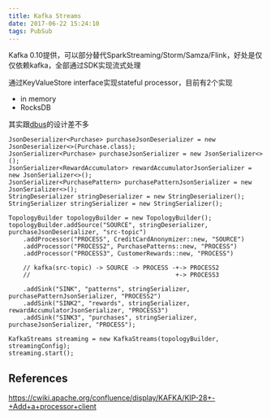 ```yaml
---
title: Kafka Streams
date: 2017-06-22 15:24:10
tags: PubSub
---
```


Kafka 0.10提供，可以部分替代SparkStreaming/Storm/Samza/Flink，好处是仅仅依赖kafka，全部通过SDK实现流式处理

通过KeyValueStore interface实现stateful processor，目前有2个实现
- in memory
- RocksDB

其实跟[dbus](https://github.com/funkygao/dbus)的设计差不多

```
JsonDeserializer<Purchase> purchaseJsonDeserializer = new JsonDeserializer<>(Purchase.class);
JsonSerializer<Purchase> purchaseJsonSerializer = new JsonSerializer<>();
JsonSerializer<RewardAccumulator> rewardAccumulatorJsonSerializer = new JsonSerializer<>();
JsonSerializer<PurchasePattern> purchasePatternJsonSerializer = new JsonSerializer<>();
StringDeserializer stringDeserializer = new StringDeserializer();
StringSerializer stringSerializer = new StringSerializer();

TopologyBuilder topologyBuilder = new TopologyBuilder();
topologyBuilder.addSource("SOURCE", stringDeserializer, purchaseJsonDeserializer, "src-topic")
    .addProcessor("PROCESS", CreditCardAnonymizer::new, "SOURCE")
    .addProcessor("PROCESS2", PurchasePatterns::new, "PROCESS")
    .addProcessor("PROCESS3", CustomerRewards::new, "PROCESS")

    // kafka(src-topic) -> SOURCE -> PROCESS -+-> PROCESS2 
    //                                        +-> PROCESS3

    .addSink("SINK", "patterns", stringSerializer, purchasePatternJsonSerializer, "PROCESS2")
    .addSink("SINK2", "rewards", stringSerializer, rewardAccumulatorJsonSerializer, "PROCESS3")
    .addSink("SINK3", "purchases", stringSerializer, purchaseJsonSerializer, "PROCESS");

KafkaStreams streaming = new KafkaStreams(topologyBuilder, streamingConfig);
streaming.start();
```

## References

https://cwiki.apache.org/confluence/display/KAFKA/KIP-28+-+Add+a+processor+client
